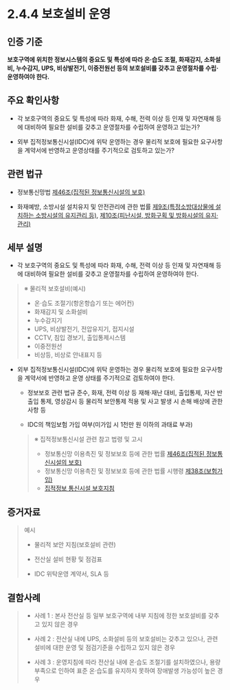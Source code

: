 # 2.4.4 보호설비 운영

## 인증 기준

**보호구역에 위치한 정보시스템의 중요도 및 특성에 따라 온·습도 조절, 화재감지, 소화설비, 누수감지, UPS, 비상발전기, 이중전원선 등의 보호설비를 갖추고 운영절차를 수립·운영하여야 한다.**

## 주요 확인사항

- 각 보호구역의 중요도 및 특성에 따라 화재, 수해, 전력 이상 등 인재 및 자연재해 등에 대비하여 필요한 설비를 갖추고 운영절차를 수립하여 운영하고 있는가?

- 외부 집적정보통신시설(IDC)에 위탁 운영하는 경우 물리적 보호에 필요한 요구사항을 계약서에 반영하고 운영상태를 주기적으로 검토하고 있는가?

## 관련 법규

- 정보통신망법 [제46조(집적된 정보통신시설의 보호)](https://www.law.go.kr/법령/정보통신망이용촉진및정보보호등에관한법률/제46조 "링크로 이동")

- 화재예방, 소방시설 설치유지 및 안전관리에 관한 법률 [제9조(특정소방대상물에 설치하는 소방시설의 유지관리 등)](https://www.law.go.kr/법령/화재예방,소방시설설치ㆍ유지및안전관리에관한법률/제9조 "링크로 이동"), [제10조(피난시설, 방화구획 및 방화시설의 유지·관리)](https://www.law.go.kr/법령/화재예방,소방시설설치ㆍ유지및안전관리에관한법률/제10조 "링크로 이동")

## 세부 설명

- 각 보호구역의 중요도 및 특성에 따라 화재, 수해, 전력 이상 등 인재 및 자연재해 등에 대비하여 필요한 설비를 갖추고 운영절차를 수립하여 운영하여야 한다.
>
> ※ 물리적 보호설비(예시)
>
> - 온·습도 조절기(항온항습기 또는 에어컨)
> - 화재감지 및 소화설비
> - 누수감지기
> - UPS, 비상발전기, 전압유지기, 접지시설
> - CCTV, 침입 경보기, 출입통제시스템
> - 이중전원선
> - 비상등, 비상로 안내표지 등

- 외부 집적정보통신시설(IDC)에 위탁 운영하는 경우 물리적 보호에 필요한 요구사항을 계약서에 반영하고 운영 상태를 주기적으로 검토하여야 한다.

    - 정보보호 관련 법규 준수, 화재, 전력 이상 등 재해·재난 대비, 출입통제, 자산 반출입 통제, 영상감시 등 물리적 보안통제 적용 및 사고 발생 시 손해 배상에 관한 사항 등

    - IDC의 책임보험 가입 여부(미가입 시 1천만 원 이하의 과태료 부과)
    >
    > ※ 집적정보통신시설 관련 참고 법령 및 고시
    >
    > - 정보통신망 이용촉진 및 정보보호 등에 관한 법률 [제46조(집적된 정보통신시설의 보호)](https://www.law.go.kr/법령/정보통신망이용촉진및정보보호등에관한법률/제46조 "링크로 이동")
    > - 정보통신망 이용촉진 및 정보보호 등에 관한 법률 시행령 [제38조(보험가입)](https://www.law.go.kr/법령/정보통신망이용촉진및정보보호등에관한법률시행령/제38조 "링크로 이동")
    > - [집적정보 통신시설 보호지침](https://www.law.go.kr/행정규칙/집적정보통신시설보호지침 "링크로 이동")

## 증거자료

> 예시
>
> - 물리적 보안 지침(보호설비 관련)
>
> - 전산실 설비 현황 및 점검표
>
> - IDC 위탁운영 계약서, SLA 등

## 결함사례

> - 사례 1 : 본사 전산실 등 일부 보호구역에 내부 지침에 정한 보호설비를 갖추고 있지 않은 경우
>
> - 사례 2 : 전산실 내에 UPS, 소화설비 등의 보호설비는 갖추고 있으나, 관련 설비에 대한 운영 및 점검기준을 수립하고 있지 않은 경우
>
> - 사례 3 : 운영지침에 따라 전산실 내에 온·습도 조절기를 설치하였으나, 용량 부족으로 인하여 표준 온·습도를 유지하지 못하여 장애발생 가능성이 높은 경우
